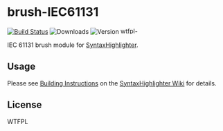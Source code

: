 # brush-IEC61131

[![Build Status](https://travis-ci.org/nu-soft/brush-IEC61131.svg)](https://travis-ci.org/nu-soft/brush-IEC61131)
![Downloads](https://img.shields.io/npm/dm/brush-IEC61131.svg)
![Version](https://img.shields.io/npm/v/brush-IEC61131.svg)
<img alt="wtfpl-badge-4" src="http://www.wtfpl.net/wp-content/uploads/2012/12/wtfpl-badge-4.png" width="80" height="15">

IEC 61131 brush module for [SyntaxHighlighter](https://github.com/syntaxhighlighter/syntaxhighlighter).

## Usage

Please see [Building Instructions](https://github.com/syntaxhighlighter/syntaxhighlighter/wiki/Building) on the [SyntaxHighlighter Wiki](https://github.com/syntaxhighlighter/syntaxhighlighter/wiki) for details.


## License

WTFPL
	
